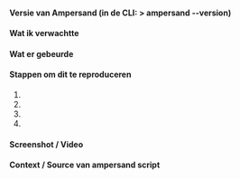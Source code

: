 <!-- Dank voor je bijdrage aan Ampersand! Vergeet niet een duidelijke titel te maken... -->

#### Versie van Ampersand (in de CLI:  >  ampersand --version)


#### Wat ik verwachtte


#### Wat er gebeurde


#### Stappen om dit te reproduceren
1. 
2.
3.
4.


#### Screenshot / Video


#### Context / Source van ampersand script
<!-- Optional: Deel je script indien mogelijk. Dat helpt ons het probleem te reproduceren. Probeer alsjeblieft het script klein te houden.

Ook horen we graag hoe je tot dit issue gekomen bent. 

Als dit een verzoek is voor een nieuwe feature, leg dan uit waarom je het wilt hebben en waartoe het dient.
-->


